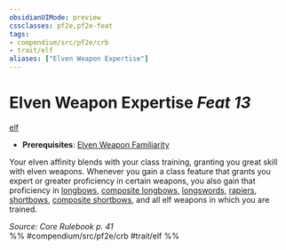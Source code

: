 ```yaml
---
obsidianUIMode: preview
cssclasses: pf2e,pf2e-feat
tags:
- compendium/src/pf2e/crb
- trait/elf
aliases: ["Elven Weapon Expertise"]
---
```

# Elven Weapon Expertise  *Feat 13*  
[elf](rules/traits/elf.md "Elf Ancestry & Heritage Trait")  

- **Prerequisites**: [Elven Weapon Familiarity](compendium/feats/elven-weapon-familiarity.md)

Your elven affinity blends with your class training, granting you great skill with elven weapons. Whenever you gain a class feature that grants you expert or greater proficiency in certain weapons, you also gain that proficiency in [longbows](compendium/equipment/items/longbow.md), [composite longbows](compendium/equipment/items/composite-longbow.md), [longswords](compendium/equipment/items/longsword.md), [rapiers](compendium/equipment/items/rapier.md), [shortbows](compendium/equipment/items/shortbow.md), [composite shortbows](compendium/equipment/items/composite-shortbow.md), and all elf weapons in which you are trained.

*Source: Core Rulebook p. 41*  
%% #compendium/src/pf2e/crb #trait/elf %%